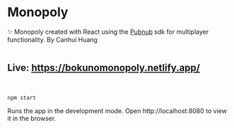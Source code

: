 # Monopoly

✨ Monopoly created with React using the <a href="https://www.pubnub.com/" alt="pubnub">Pubnub</a> sdk for multiplayer functionality. By Canhui Huang

<img src="https://media.giphy.com/media/9fIz9fs1ZkAhB4GeVr/giphy.gif" alt="" />

## Live: https://bokunomonopoly.netlify.app/
<br>

```
npm start
```
Runs the app in the development mode.
Open http://localhost:8080 to view it in the browser.
